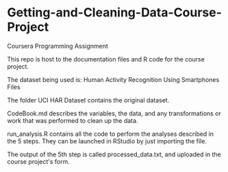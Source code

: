 # Getting-and-Cleaning-Data-Course-Project
Coursera Programming Assignment

This repo is host to the documentation files and R code for the course project.

The dataset being used is: Human Activity Recognition Using Smartphones Files

The folder UCI HAR Dataset contains the original dataset.

CodeBook.md describes the variables, the data, and any transformations or work that was performed to clean up the data.

run_analysis.R contains all the code to perform the analyses described in the 5 steps. They can be launched in RStudio by just importing the file.

The output of the 5th step is called processed_data.txt, and uploaded in the course project's form. 


